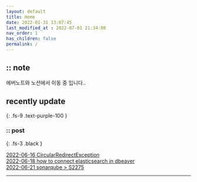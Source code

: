 ```yaml
---
layout: default
title: Home
date: 2022-01-31 13:07:45
last_modified_at : 2022-07-01 21:34:00
nav_order: 1
has_children: false
permalink: /
---
```


## :: note
에버노트와 노션에서 이동 중 입니다..

## recently update
{: .fs-9 .text-purple-100 }


### :: post

{: .fs-3 .black }

[2022-06-16 CircularRedirectException](./docs/errors/nginx2.md)  
[2022-06-18 how to connect elasticsearch in dbeaver](./docs/etc/dbeaver1.md)  
[2022-06-21 sonarqube > S2275](./docs/quality/sonarqube/S2275.md)

---
